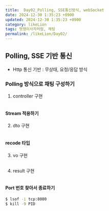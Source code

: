 ```yaml
---
title:  Day02_Polling, SSE통신방식, webSocket
date: 2024-12-30 1:35:23 +0900
updated: 2024-12-30 1:35:23 +0900
category: likeLion
tags: 멋쟁이사자처럼, 채팅
permalink: /likeLion/Day02/
---
```


## Polling, SSE 기반 통신
- Http 통신 기반 : 무상태, 요청/응답 방식

### Polling 방식으로 채팅 구성하기 
1. controller 구현
```java

```
#### Stream 적용하기

2. dto 구현
```java

```
#### recode 타입

3. vo 구현
```java

```
4. result 구현
```java

```


#### Port 번호 찾아서 종료하기
```bash
$ lsof -i tcp:8080
$ kill -9 PID
```
